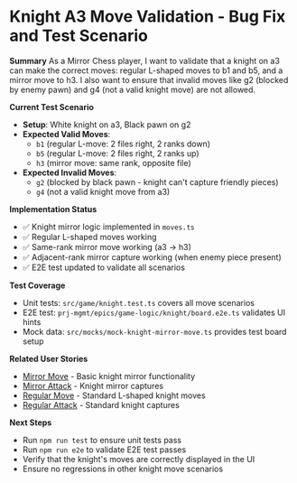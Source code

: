 # Knight A3 Move Validation - Bug Fix and Test Scenario

**Summary**
As a Mirror Chess player, I want to validate that a knight on a3 can make the correct moves: regular L-shaped moves to b1 and b5, and a mirror move to h3. I also want to ensure that invalid moves like g2 (blocked by enemy pawn) and g4 (not a valid knight move) are not allowed.

**Current Test Scenario**
- **Setup**: White knight on a3, Black pawn on g2
- **Expected Valid Moves**:
  - `b1` (regular L-move: 2 files right, 2 ranks down)
  - `b5` (regular L-move: 2 files right, 2 ranks up)  
  - `h3` (mirror move: same rank, opposite file)
- **Expected Invalid Moves**:
  - `g2` (blocked by black pawn - knight can't capture friendly pieces)
  - `g4` (not a valid knight move from a3)

**Implementation Status**
- ✅ Knight mirror logic implemented in `moves.ts`
- ✅ Regular L-shaped moves working
- ✅ Same-rank mirror move working (a3 → h3)
- ✅ Adjacent-rank mirror capture working (when enemy piece present)
- ✅ E2E test updated to validate all scenarios

**Test Coverage**
- Unit tests: `src/game/knight.test.ts` covers all move scenarios
- E2E test: `prj-mgmt/epics/game-logic/knight/board.e2e.ts` validates UI hints
- Mock data: `src/mocks/mock-knight-mirror-move.ts` provides test board setup

**Related User Stories**
- [Mirror Move](mirror-move.md) - Basic knight mirror functionality
- [Mirror Attack](mirror-attack.md) - Knight mirror captures
- [Regular Move](regular-move.md) - Standard L-shaped knight moves
- [Regular Attack](regular-attack.md) - Standard knight captures

**Next Steps**
- Run `npm run test` to ensure unit tests pass
- Run `npm run e2e` to validate E2E test passes
- Verify that the knight's moves are correctly displayed in the UI
- Ensure no regressions in other knight move scenarios
